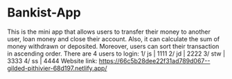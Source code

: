 # Bankist-App

This is the mini app that allows users to transfer their money to another user, loan money and close their account.
Also, it can calculate the sum of money withdrawn or deposited.
Moreover, users can sort their transaction in ascending order.
There are 4 users to login: 
1/ js   |   1111
2/ jd   |   2222
3/ stw  |   3333 
4/ ss   |   4444
Website link: https://66c5b28dee22f31ad789d067--gilded-pithivier-68d197.netlify.app/
